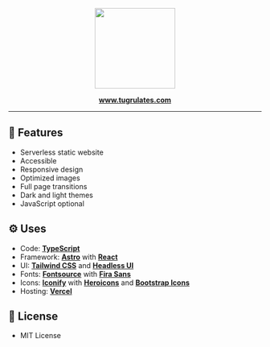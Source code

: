 <p align="center">
  <img src="https://raw.githubusercontent.com/tugrulates/www/main/src/images/me.png" width="160" height="160" />
</p>
<p align="center">
  <b><a href="https://www.tugrulates.com">www.tugrulates.com</a></b>
</p>

---

## 🎀 Features

- Serverless static website
- Accessible
- Responsive design
- Optimized images
- Full page transitions
- Dark and light themes
- JavaScript optional

## ⚙️ Uses

- Code: **[TypeScript](https://www.typescriptlang.org)**
- Framework: **[Astro](https://astro.build)** with **[React](https://reactjs.org)**
- UI: **[Tailwind CSS](https://tailwindcss.com)** and **[Headless UI](https://headlessui.dev)**
- Fonts: **[Fontsource](https://fontsource.org)** with **[Fira Sans](https://fonts.google.com/specimen/Fira+Sans)**
- Icons: **[Iconify](https://iconify.design)** with **[Heroicons](https://heroicons.com)** and **[Bootstrap Icons](https://icons.getbootstrap.com)**
- Hosting: **[Vercel](https://vercel.com)**

## 📜 License

- MIT License
